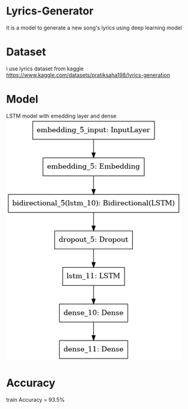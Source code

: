 # Lyrics-Generator
it is a model to generate a new song's lyrics using deep learning model

# Dataset
i use lyrics dataset from kaggle https://www.kaggle.com/datasets/pratiksaha198/lyrics-generation

# Model
LSTM model with emedding layer and dense 
![Model Architecture](model.png)

# Accuracy
train Accuracy = 93.5%
